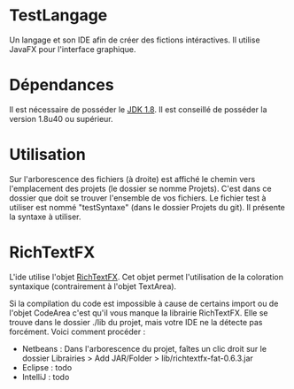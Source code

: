 # TestLangage
Un langage et son IDE afin de créer des fictions intéractives.
Il utilise JavaFX pour l'interface graphique.

# Dépendances
Il est nécessaire de posséder le [JDK 1.8](http://www.oracle.com/technetwork/java/javase/downloads/index-jsp-138363.html#javasejdk). Il est conseillé de posséder la version 1.8u40 ou supérieur.

# Utilisation
Sur l'arborescence des fichiers (à droite) est affiché le chemin vers l'emplacement des projets (le dossier se nomme Projets). C'est dans ce dossier que doit se trouver l'ensemble de vos fichiers.
Le fichier test à utiliser est nommé "testSyntaxe" (dans le dossier Projets du git). Il présente la syntaxe à utiliser.

# RichTextFX
L'ide utilise l'objet [RichTextFX](https://github.com/TomasMikula/RichTextFX).
Cet objet permet l'utilisation de la coloration syntaxique (contrairement à l'objet TextArea).

Si la compilation du code est impossible à cause de certains import ou de l'objet CodeArea c'est qu'il vous manque la librairie RichTextFX. Elle se trouve dans le dossier ./lib du projet, mais votre IDE ne la détecte pas forcément. Voici comment procéder :
 * Netbeans : Dans l'arborescence du projet, faîtes un clic droit sur le dossier Librairies > Add JAR/Folder > lib/richtextfx-fat-0.6.3.jar
 * Eclipse : todo
 * IntelliJ : todo

